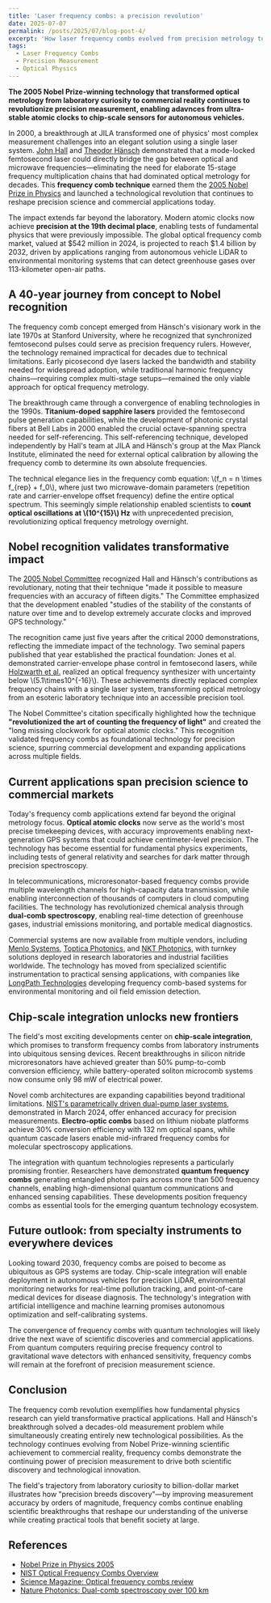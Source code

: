 ```yaml
---
title: 'Laser frequency combs: a precision revolution'
date: 2025-07-07
permalink: /posts/2025/07/blog-post-4/
excerpt: 'How laser frequency combs evolved from precision metrology tools to ubiquitous sensing devices powering quantum technologies and autonomous systems.'
tags:
  - Laser Frequency Combs
  - Precision Measurement
  - Optical Physics
---
```


**The 2005 Nobel Prize-winning technology that transformed optical metrology from laboratory curiosity to commercial reality continues to revolutionize precision measurement, enabling adavnces from ultra-stable atomic clocks to chip-scale sensors for autonomous vehicles.**

In 2000, a breakthrough at JILA transformed one of physics' most complex measurement challenges into an elegant solution using a single laser system. [John Hall](https://www.nobelprize.org/prizes/physics/2005/hall/facts/) and [Theodor Hänsch](https://www.nobelprize.org/prizes/physics/2005/hansch/facts/) demonstrated that a mode-locked femtosecond laser could directly bridge the gap between optical and microwave frequencies—eliminating the need for elaborate 15-stage frequency multiplication chains that had dominated optical metrology for decades. This **frequency comb technique** earned them the [2005 Nobel Prize in Physics](https://www.nobelprize.org/prizes/physics/2005/press-release/) and launched a technological revolution that continues to reshape precision science and commercial applications today.

The impact extends far beyond the laboratory. Modern atomic clocks now achieve **precision at the 19th decimal place**, enabling tests of fundamental physics that were previously impossible. The global optical frequency comb market, valued at $542 million in 2024, is projected to reach $1.4 billion by 2032, driven by applications ranging from autonomous vehicle LiDAR to environmental monitoring systems that can detect greenhouse gases over 113-kilometer open-air paths.

## A 40-year journey from concept to Nobel recognition

The frequency comb concept emerged from Hänsch's visionary work in the late 1970s at Stanford University, where he recognized that synchronized femtosecond pulses could serve as precision frequency rulers. However, the technology remained impractical for decades due to technical limitations. Early picosecond dye lasers lacked the bandwidth and stability needed for widespread adoption, while traditional harmonic frequency chains—requiring complex multi-stage setups—remained the only viable approach for optical frequency metrology.

The breakthrough came through a convergence of enabling technologies in the 1990s. **Titanium-doped sapphire lasers** provided the femtosecond pulse generation capabilities, while the development of photonic crystal fibers at Bell Labs in 2000 enabled the crucial octave-spanning spectra needed for self-referencing. This self-referencing technique, developed independently by Hall's team at JILA and Hänsch's group at the Max Planck Institute, eliminated the need for external optical calibration by allowing the frequency comb to determine its own absolute frequencies.

The technical elegance lies in the frequency comb equation: \\(f_n = n \times f_{rep} + f_0\\), where just two microwave-domain parameters (repetition rate and carrier-envelope offset frequency) define the entire optical spectrum. This seemingly simple relationship enabled scientists to **count optical oscillations at \\(10^{15}\\) Hz** with unprecedented precision, revolutionizing optical frequency metrology overnight.

## Nobel recognition validates transformative impact

The [2005 Nobel Committee](https://www.nobelprize.org/prizes/physics/2005/press-release/) recognized Hall and Hänsch's contributions as revolutionary, noting that their technique "made it possible to measure frequencies with an accuracy of fifteen digits." The Committee emphasized that the development enabled "studies of the stability of the constants of nature over time and to develop extremely accurate clocks and improved GPS technology."

The recognition came just five years after the critical 2000 demonstrations, reflecting the immediate impact of the technology. Two seminal papers published that year established the practical foundation: Jones et al. demonstrated carrier-envelope phase control in femtosecond lasers, while [Holzwarth et al.](https://link.aps.org/doi/10.1103/PhysRevLett.85.2264) realized an optical frequency synthesizer with uncertainty below \\(5.1\times10^{-16}\\). These achievements directly replaced complex frequency chains with a single laser system, transforming optical metrology from an esoteric laboratory technique into an accessible precision tool.

The Nobel Committee's citation specifically highlighted how the technique **"revolutionized the art of counting the frequency of light"** and created the "long missing clockwork for optical atomic clocks." This recognition validated frequency combs as foundational technology for precision science, spurring commercial development and expanding applications across multiple fields.

## Current applications span precision science to commercial markets

Today's frequency comb applications extend far beyond the original metrology focus. **Optical atomic clocks** now serve as the world's most precise timekeeping devices, with accuracy improvements enabling next-generation GPS systems that could achieve centimeter-level precision. The technology has become essential for fundamental physics experiments, including tests of general relativity and searches for dark matter through precision spectroscopy.

In telecommunications, microresonator-based frequency combs provide multiple wavelength channels for high-capacity data transmission, while enabling interconnection of thousands of computers in cloud computing facilities. The technology has revolutionized chemical analysis through **dual-comb spectroscopy**, enabling real-time detection of greenhouse gases, industrial emissions monitoring, and portable medical diagnostics.

Commercial systems are now available from multiple vendors, including [Menlo Systems](https://www.menlosystems.com/), [Toptica Photonics](https://www.toptica.com/), and [NKT Photonics](https://www.nktphotonics.com/), with turnkey solutions deployed in research laboratories and industrial facilities worldwide. The technology has moved from specialized scientific instrumentation to practical sensing applications, with companies like [LongPath Technologies](https://longpathtech.com/) developing frequency comb-based systems for environmental monitoring and oil field emission detection.

## Chip-scale integration unlocks new frontiers

The field's most exciting developments center on **chip-scale integration**, which promises to transform frequency combs from laboratory instruments into ubiquitous sensing devices. Recent breakthroughs in silicon nitride microresonators have achieved greater than 50% pump-to-comb conversion efficiency, while battery-operated soliton microcomb systems now consume only 98 mW of electrical power.

Novel comb architectures are expanding capabilities beyond traditional limitations. [NIST's parametrically driven dual-pump laser systems](https://www.nist.gov/news-events/news/2024/03/researchers-develop-new-type-frequency-comb-promises-further-boost-accuracy), demonstrated in March 2024, offer enhanced accuracy for precision measurements. **Electro-optic combs** based on lithium niobate platforms achieve 30% conversion efficiency with 132 nm optical spans, while quantum cascade lasers enable mid-infrared frequency combs for molecular spectroscopy applications.

The integration with quantum technologies represents a particularly promising frontier. Researchers have demonstrated **quantum frequency combs** generating entangled photon pairs across more than 500 frequency channels, enabling high-dimensional quantum communications and enhanced sensing capabilities. These developments position frequency combs as essential tools for the emerging quantum technology ecosystem.

## Future outlook: from specialty instruments to everywhere devices

Looking toward 2030, frequency combs are poised to become as ubiquitous as GPS systems are today. Chip-scale integration will enable deployment in autonomous vehicles for precision LiDAR, environmental monitoring networks for real-time pollution tracking, and point-of-care medical devices for disease diagnosis. The technology's integration with artificial intelligence and machine learning promises autonomous optimization and self-calibrating systems.

The convergence of frequency combs with quantum technologies will likely drive the next wave of scientific discoveries and commercial applications. From quantum computers requiring precise frequency control to gravitational wave detectors with enhanced sensitivity, frequency combs will remain at the forefront of precision measurement science.

## Conclusion

The frequency comb revolution exemplifies how fundamental physics research can yield transformative practical applications. Hall and Hänsch's breakthrough solved a decades-old measurement problem while simultaneously creating entirely new technological possibilities. As the technology continues evolving from Nobel Prize-winning scientific achievement to commercial reality, frequency combs demonstrate the continuing power of precision measurement to drive both scientific discovery and technological innovation.

The field's trajectory from laboratory curiosity to billion-dollar market illustrates how "precision breeds discovery"—by improving measurement accuracy by orders of magnitude, frequency combs continue enabling scientific breakthroughs that reshape our understanding of the universe while creating practical tools that benefit society at large.

## References

- [Nobel Prize in Physics 2005](https://www.nobelprize.org/prizes/physics/2005/press-release/)
- [NIST Optical Frequency Combs Overview](https://www.nist.gov/topics/physics/optical-frequency-combs)
- [Science Magazine: Optical frequency combs review](https://www.science.org/doi/10.1126/science.aay3676)
- [Nature Photonics: Dual-comb spectroscopy over 100 km](https://www.nature.com/articles/s41566-024-01525-9)
